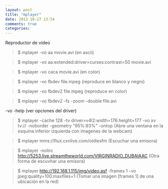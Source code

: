 ```yaml
---
layout: post
title: "mplayer"
date: 2013-10-27 13:54
comments: true
categories: 
---
```

Reproductor de video

>$ mplayer -vo aa movie.avi   (en ascii)

>$ mplayer -vo aa:extended:driver=curses:contrast=50 movie.avi

>$ mplayer -vo caca movie.avi  (en color)

>$ mplayer -vo fbdev file.mpeg  (reproduce en blanco y negro)

>$ mplayer -vo fbdev2 file.mpeg (reproduce en color)

>$ mplayer -vo fbdev2 -fs -zoom -double file.avi

-vo -help (ver opciones del driver)

>$ mplayer -cache 128 -tv driver=v4l2:width=176:height=177 -vo xv tv:// -noborder -geometry "95%:93%" -ontop  (Abre una ventana en la esquina inferior izquierda con imagenes de la webcam)

>$ mplayer mms://flux.cxnlive.com/oldiesfm  (Escuchar una emisora)

>$ mplayer -nolirc http://5253.live.streamtheworld.com/VIRGINRADIO_DUBAIAAC (Otra forma de escuvhar una emisora)

>$ mplayer http://192.168.1.115/img/video.asf -frames 1 -vo jpeg:quality=100:maxfiles=1  (Tomar una imagen [frames 1] de una ubicación en la red)

